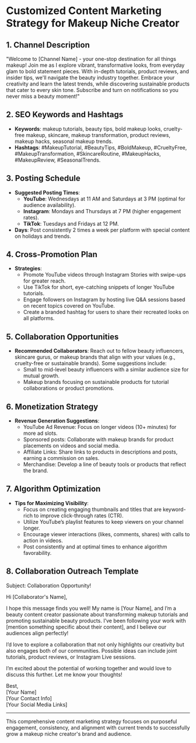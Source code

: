 # Customized Content Marketing Strategy for Makeup Niche Creator

## 1. Channel Description
"Welcome to [Channel Name] - your one-stop destination for all things makeup! Join me as I explore vibrant, transformative looks, from everyday glam to bold statement pieces. With in-depth tutorials, product reviews, and insider tips, we'll navigate the beauty industry together. Embrace your creativity and learn the latest trends, while discovering sustainable products that cater to every skin tone. Subscribe and turn on notifications so you never miss a beauty moment!"

## 2. SEO Keywords and Hashtags
- **Keywords**: makeup tutorials, beauty tips, bold makeup looks, cruelty-free makeup, skincare, makeup transformation, product reviews, makeup hacks, seasonal makeup trends.
- **Hashtags**: #MakeupTutorial, #BeautyTips, #BoldMakeup, #CrueltyFree, #MakeupTransformation, #SkincareRoutine, #MakeupHacks, #MakeupReview, #SeasonalTrends.

## 3. Posting Schedule
- **Suggested Posting Times**: 
  - **YouTube**: Wednesdays at 11 AM and Saturdays at 3 PM (optimal for audience availability).
  - **Instagram**: Mondays and Thursdays at 7 PM (higher engagement rates).
  - **TikTok**: Tuesdays and Fridays at 12 PM.
- **Days**: Post consistently 2 times a week per platform with special content on holidays and trends.

## 4. Cross-Promotion Plan
- **Strategies**: 
  - Promote YouTube videos through Instagram Stories with swipe-ups for greater reach.
  - Use TikTok for short, eye-catching snippets of longer YouTube tutorials.
  - Engage followers on Instagram by hosting live Q&A sessions based on recent topics covered on YouTube.
  - Create a branded hashtag for users to share their recreated looks on all platforms.

## 5. Collaboration Opportunities
- **Recommended Collaborators**: Reach out to fellow beauty influencers, skincare gurus, or makeup brands that align with your values (e.g., cruelty-free or sustainable brands). Some suggestions include:
  - Small to mid-level beauty influencers with a similar audience size for mutual growth.
  - Makeup brands focusing on sustainable products for tutorial collaborations or product promotions.

## 6. Monetization Strategy
- **Revenue Generation Suggestions**: 
  - YouTube Ad Revenue: Focus on longer videos (10+ minutes) for more ad slots.
  - Sponsored posts: Collaborate with makeup brands for product placements on videos and social media.
  - Affiliate Links: Share links to products in descriptions and posts, earning a commission on sales.
  - Merchandise: Develop a line of beauty tools or products that reflect the brand.

## 7. Algorithm Optimization
- **Tips for Maximizing Visibility**:
  - Focus on creating engaging thumbnails and titles that are keyword-rich to improve click-through rates (CTR).
  - Utilize YouTube’s playlist features to keep viewers on your channel longer.
  - Encourage viewer interactions (likes, comments, shares) with calls to action in videos.
  - Post consistently and at optimal times to enhance algorithm favorability.

## 8. Collaboration Outreach Template

Subject: Collaboration Opportunity!

Hi [Collaborator's Name],

I hope this message finds you well! My name is [Your Name], and I’m a beauty content creator passionate about transforming makeup tutorials and promoting sustainable beauty products. I’ve been following your work with [mention something specific about their content], and I believe our audiences align perfectly!

I’d love to explore a collaboration that not only highlights our creativity but also engages both of our communities. Possible ideas can include joint tutorials, product reviews, or Instagram Live sessions.

I’m excited about the potential of working together and would love to discuss this further. Let me know your thoughts!

Best,  
[Your Name]  
[Your Contact Info]  
[Your Social Media Links]  

---

This comprehensive content marketing strategy focuses on purposeful engagement, consistency, and alignment with current trends to successfully grow a makeup niche creator's brand and audience.